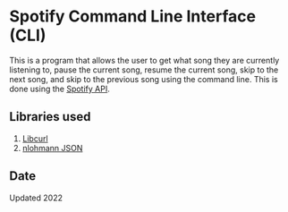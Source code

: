 # Spotify Command Line Interface (CLI)
This is a program that allows the user to get what song they are currently listening to, pause the current song, resume the current song, skip to the next song, and skip to the previous song using the command line. This is done using the [Spotify API](https://developer.spotify.com/documentation/web-api/).

## Libraries used
1. [Libcurl](https://curl.se/libcurl/)
2. [nlohmann JSON](https://github.com/nlohmann/json)

## Date
Updated 2022


